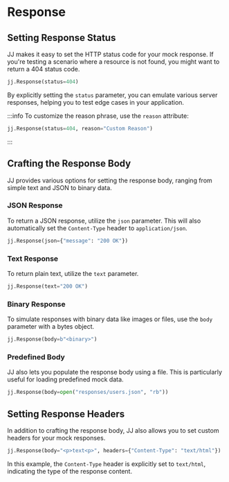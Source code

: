 # Response

## Setting Response Status

JJ makes it easy to set the HTTP status code for your mock response. If you're testing a scenario where a resource is not found, you might want to return a 404 status code.

```python
jj.Response(status=404)
```

By explicitly setting the `status` parameter, you can emulate various server responses, helping you to test edge cases in your application.

:::info
To customize the reason phrase, use the `reason` attribute:
```python
jj.Response(status=404, reason="Custom Reason")
```
:::

## Crafting the Response Body

JJ provides various options for setting the response body, ranging from simple text and JSON to binary data.

### JSON Response

To return a JSON response, utilize the `json` parameter. This will also automatically set the `Content-Type` header to `application/json`.

```python
jj.Response(json={"message": "200 OK"})
```

### Text Response

To return plain text, utilize the `text` parameter.

```python
jj.Response(text="200 OK")
```

### Binary Response

To simulate responses with binary data like images or files, use the `body` parameter with a bytes object.

```python
jj.Response(body=b"<binary>")
```

### Predefined Body

JJ also lets you populate the response body using a file. This is particularly useful for loading predefined mock data.

```python
jj.Response(body=open("responses/users.json", "rb"))
```

## Setting Response Headers

In addition to crafting the response body, JJ also allows you to set custom headers for your mock responses.

```python
jj.Response(body="<p>text<p>", headers={"Content-Type": "text/html"})
```

In this example, the `Content-Type` header is explicitly set to `text/html`, indicating the type of the response content.

